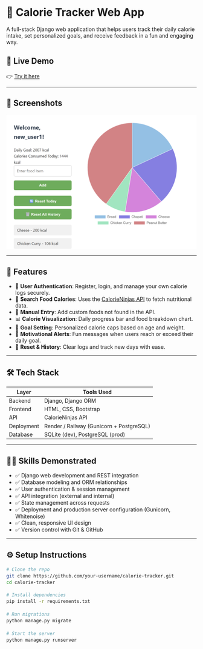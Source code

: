 # 🥗 Calorie Tracker Web App

A full-stack Django web application that helps users track their daily calorie intake, set personalized goals, and receive feedback in a fun and engaging way.

## 🚀 Live Demo
👉 [Try it here](https://calorie-tracker-cy6p.onrender.com)

---

## 📸 Screenshots

<img src="calorie_tracker/screenshots/dashboard.png" alt="Dashboard Screenshot" width="600"/>

---

## 🔑 Features

- 🔐 **User Authentication**: Register, login, and manage your own calorie logs securely.
- 🍎 **Search Food Calories**: Uses the [CalorieNinjas API](https://calorieninjas.com/) to fetch nutritional data.
- 📝 **Manual Entry**: Add custom foods not found in the API.
- 📊 **Calorie Visualization**: Daily progress bar and food breakdown chart.
- 🎯 **Goal Setting**: Personalized calorie caps based on age and weight.
- 🤣 **Motivational Alerts**: Fun messages when users reach or exceed their daily goal.
- 🔄 **Reset & History**: Clear logs and track new days with ease.

---

## 🛠️ Tech Stack

| Layer         | Tools Used                          |
|---------------|-------------------------------------|
| Backend       | Django, Django ORM                  |
| Frontend      | HTML, CSS, Bootstrap                |
| API           | CalorieNinjas API                   |
| Deployment    | Render / Railway (Gunicorn + PostgreSQL) |
| Database      | SQLite (dev), PostgreSQL (prod)     |

---

## 👨‍💻 Skills Demonstrated

- ✅ Django web development and REST integration
- ✅ Database modeling and ORM relationships
- ✅ User authentication & session management
- ✅ API integration (external and internal)
- ✅ State management across requests
- ✅ Deployment and production server configuration (Gunicorn, Whitenoise)
- ✅ Clean, responsive UI design
- ✅ Version control with Git & GitHub

---

## ⚙️ Setup Instructions

```bash
# Clone the repo
git clone https://github.com/your-username/calorie-tracker.git
cd calorie-tracker

# Install dependencies
pip install -r requirements.txt

# Run migrations
python manage.py migrate

# Start the server
python manage.py runserver
